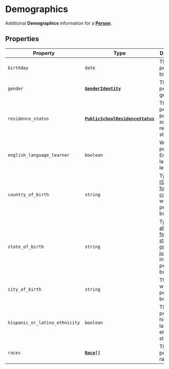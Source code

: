 # Demographics
Additional **Demographics** information for a **[Person](person)**.

## Properties

| Property | Type | Description |
| -------- | ---- | ----------- |
| `birthday` | `date` | The person's birthday! 🎉 |
| `gender` | **[`GenderIdentity`](enums/gender-identity)** | The person's gender. |
| `residence_status` | **[`PublicSchoolResidenceStatus`](enums/public-school-residence-status)** | The person's public school residence status. |
| `english_language_learner` | `boolean` | Whether the person is an English language learner. |
| `country_of_birth` | `string` | Typically an [ISO code for a country](https://ceds.ed.gov/CEDSElementDetails.aspx?TermxTopicId=20002) in which a person was born. |
| `state_of_birth` | `string` | Typically an [abbreviation for the US state name or jurisdiction](https://ceds.ed.gov/CEDSElementDetails.aspx?TermxTopicId=20837) in which a person was born. |
| `city_of_birth` | `string` | The city in which a person was born. |
| `hispanic_or_latino_ethnicity` | `boolean` | The person's hispanic or latino ethnicity status. |
| `races` | **[`Race[]`](enums/race)** | The person's races. |